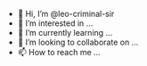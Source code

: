 - 👋 Hi, I’m @leo-criminal-sir
- 👀 I’m interested in ...
- 🌱 I’m currently learning ...
- 💞️ I’m looking to collaborate on ...
- 📫 How to reach me ...

<!---
leo-criminal-sir/leo-criminal-sir is a ✨ special ✨ repository because its `README.md` (this file) appears on your GitHub profile.
You can click the Preview link to take a look at your changes.
--->
